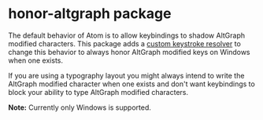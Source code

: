 # honor-altgraph package

The default behavior of Atom is to allow keybindings to shadow AltGraph modified characters. This package adds a [custom keystroke resolver](https://atom.io/docs/api/v1.14.4/KeymapManager#instance-addKeystrokeResolver) to change this behavior to always honor AltGraph modified keys on Windows when one exists.

If you are using a typography layout you might always intend to write the AltGraph modified character when one exists and don't want keybindings to block your ability to type AltGraph modified characters.

**Note:** Currently only Windows is supported.
